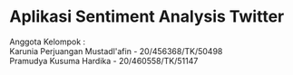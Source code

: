 # Aplikasi Sentiment Analysis Twitter <br>

Anggota Kelompok : <br>
Karunia Perjuangan Mustadl'afin - 20/456368/TK/50498 <br>
Pramudya Kusuma Hardika - 20/460558/TK/51147

